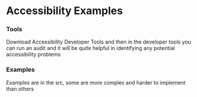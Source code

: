 <h1>Accessibility Examples</h1>

<h3>Tools</h3>

<p>Download Accessibility Developer Tools and then in the developer tools you can run an audit and it will
be quite helpful in identifying any potential accessibility problems</p>

<h3>Examples</h3>

<p>Examples are in the src, some are more complex and harder to implement than others</p>
